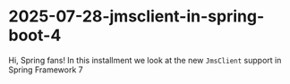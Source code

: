 # 2025-07-28-jmsclient-in-spring-boot-4
Hi, Spring fans! In this installment we look at the new `JmsClient` support in Spring Framework 7
